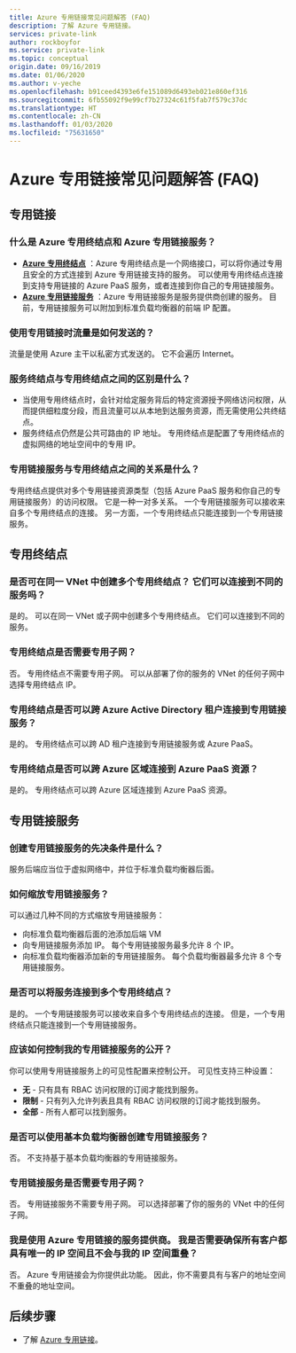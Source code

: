 ```yaml
---
title: Azure 专用链接常见问题解答 (FAQ)
description: 了解 Azure 专用链接。
services: private-link
author: rockboyfor
ms.service: private-link
ms.topic: conceptual
origin.date: 09/16/2019
ms.date: 01/06/2020
ms.author: v-yeche
ms.openlocfilehash: b91ceed4393e6fe151089d6493eb021e860ef316
ms.sourcegitcommit: 6fb55092f9e99cf7b27324c61f5fab7f579c37dc
ms.translationtype: HT
ms.contentlocale: zh-CN
ms.lasthandoff: 01/03/2020
ms.locfileid: "75631650"
---
```

# <a name="azure-private-link-frequently-asked-questions-faq"></a>Azure 专用链接常见问题解答 (FAQ)

## <a name="private-link"></a>专用链接

### <a name="what-is-azure-private-endpoint-and-azure-private-link-service"></a>什么是 Azure 专用终结点和 Azure 专用链接服务？

- **[Azure 专用终结点](private-endpoint-overview.md)** ：Azure 专用终结点是一个网络接口，可以将你通过专用且安全的方式连接到 Azure 专用链接支持的服务。 可以使用专用终结点连接到支持专用链接的 Azure PaaS 服务，或者连接到你自己的专用链接服务。
- **[Azure 专用链接服务](private-link-service-overview.md)** ：Azure 专用链接服务是服务提供商创建的服务。 目前，专用链接服务可以附加到标准负载均衡器的前端 IP 配置。 

### <a name="how-is-traffic-being-sent-when-using-private-link"></a>使用专用链接时流量是如何发送的？
流量是使用 Azure 主干以私密方式发送的。 它不会遍历 Internet。  

### <a name="what-is-the-difference-between-a-service-endpoints-and-a-private-endpoints"></a>服务终结点与专用终结点之间的区别是什么？
- 当使用专用终结点时，会针对给定服务背后的特定资源授予网络访问权限，从而提供细粒度分段，而且流量可以从本地到达服务资源，而无需使用公共终结点。
- 服务终结点仍然是公共可路由的 IP 地址。  专用终结点是配置了专用终结点的虚拟网络的地址空间中的专用 IP。

### <a name="what-is-the-relationship-between-private-link-service-and-private-endpoint"></a>专用链接服务与专用终结点之间的关系是什么？
专用终结点提供对多个专用链接资源类型（包括 Azure PaaS 服务和你自己的专用链接服务）的访问权限。 它是一种一对多关系。 一个专用链接服务可以接收来自多个专用终结点的连接。 另一方面，一个专用终结点只能连接到一个专用链接服务。    

## <a name="private-endpoint"></a>专用终结点 

### <a name="can-i-create-multiple-private-endpoints-in-same-vnet-can-they-connect-to-different-services"></a>是否可在同一 VNet 中创建多个专用终结点？ 它们可以连接到不同的服务吗？ 
是的。 可以在同一 VNet 或子网中创建多个专用终结点。 它们可以连接到不同的服务。  

### <a name="do-i-require-a-dedicated-subnet-for-private-endpoints"></a>专用终结点是否需要专用子网？ 
否。 专用终结点不需要专用子网。 可以从部署了你的服务的 VNet 的任何子网中选择专用终结点 IP。  

### <a name="can-private-endpoint-connect-to-private-link-service-across-azure-active-directory-tenants"></a>专用终结点是否可以跨 Azure Active Directory 租户连接到专用链接服务？ 
是的。 专用终结点可以跨 AD 租户连接到专用链接服务或 Azure PaaS。  

### <a name="can-private-endpoint-connect-to-azure-paas-resources-across-azure-regions"></a>专用终结点是否可以跨 Azure 区域连接到 Azure PaaS 资源？
是的。 专用终结点可以跨 Azure 区域连接到 Azure PaaS 资源。

## <a name="private-link-service"></a>专用链接服务

### <a name="what-are-the-pre-requisites-for-creating-a-private-link-service"></a>创建专用链接服务的先决条件是什么？ 
服务后端应当位于虚拟网络中，并位于标准负载均衡器后面。

### <a name="how-can-i-scale-my-private-link-service"></a>如何缩放专用链接服务？ 
可以通过几种不同的方式缩放专用链接服务： 
- 向标准负载均衡器后面的池添加后端 VM 
- 向专用链接服务添加 IP。 每个专用链接服务最多允许 8 个 IP。  
- 向标准负载均衡器添加新的专用链接服务。 每个负载均衡器最多允许 8 个专用链接服务。   

### <a name="can-i-connect-my-service-to-multiple-private-endpoints"></a>是否可以将服务连接到多个专用终结点？
是的。 一个专用链接服务可以接收来自多个专用终结点的连接。 但是，一个专用终结点只能连接到一个专用链接服务。  

### <a name="how-should-i-control-the-exposure-of-my-private-link-service"></a>应该如何控制我的专用链接服务的公开？
你可以使用专用链接服务上的可见性配置来控制公开。 可见性支持三种设置：

- **无** - 只有具有 RBAC 访问权限的订阅才能找到服务。 
- **限制** - 只有列入允许列表且具有 RBAC 访问权限的订阅才能找到服务。 
- **全部** - 所有人都可以找到服务。 

### <a name="can-i-create-a-private-link-service-with-basic-load-balancer"></a>是否可以使用基本负载均衡器创建专用链接服务？ 
否。 不支持基于基本负载均衡器的专用链接服务。

### <a name="is-a-dedicated-subnet-required-for-private-link-service"></a>专用链接服务是否需要专用子网？ 
否。 专用链接服务不需要专用子网。 可以选择部署了你的服务的 VNet 中的任何子网。   

### <a name="i-am-a-service-provider-using-azure-private-link-do-i-need-to-make-sure-all-my-customers-have-unique-ip-space-and-dont-overlap-with-my-ip-space"></a>我是使用 Azure 专用链接的服务提供商。 我是否需要确保所有客户都具有唯一的 IP 空间且不会与我的 IP 空间重叠？ 
否。 Azure 专用链接会为你提供此功能。 因此，你不需要具有与客户的地址空间不重叠的地址空间。 

## <a name="next-steps"></a>后续步骤

- 了解 [Azure 专用链接](private-link-overview.md)。

<!-- Update_Description: new article about private link faq -->
<!--NEW.date: 01/06/2020-->